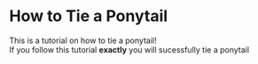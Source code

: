# How to Tie a Ponytail
This is a tutorial on how to tie a ponytail!<br>
If you follow this tutorial <strong>exactly</strong> you will sucessfully tie a ponytail
